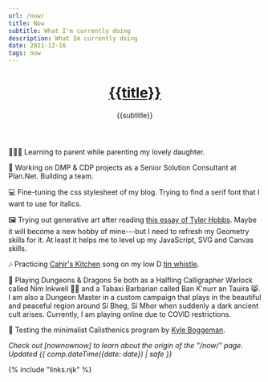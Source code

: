 ```yaml
---
url: /now/
title: Now
subtitle: What I'm currently doing
description: What Im currently doing
date: 2021-12-16
tags: now
---
```


<header>

# [{{title}}](/)

{{subtitle}}

</header><section>


👨‍👩‍👧 Learning to parent while parenting my lovely daughter.

🤖 Working on DMP & CDP projects as a Senior Solution Consultant at Plan.Net. Building a team.

💻 Fine-tuning the css stylesheet of my blog. Trying to find a serif font that I want to use for italics.

🖼 Trying out generative art after reading [this essay of Tyler Hobbs](https://tylerxhobbs.com/essays/2019/code-goes-in-art-comes-out). Maybe it will become a new hobby of mine---but I need to refresh my Geometry skills for it. At least it helps me to level up my JavaScript, SVG and Canvas skills.

🎶 Practicing [Cahir's Kitchen](https://thesession.org/tunes/1090) song on my low D [tin whistle](/tunes/).

🐉 Playing Dungeons & Dragons 5e both as a Halfling Calligrapher Warlock called Nim Inkwell 🧙🏻 and a Tabaxi Barbarian called Ban K'nurr an Tauira 😸. I am also a Dungeon Master in a custom campaign that plays in the beautiful and peaceful region around Sí Bheg, Sí Mhor when suddenly a dark ancient cult arises. Currently, I am playing online due to COVID restrictions.

💪 Testing the minimalist Calisthenics program by [Kyle Boggeman](https://www.kboges.com/).

</section><footer>

_Check out [nownownow] to learn about the origin of the "/now/" page. Updated {{ comp.dateTime({date: date}) | safe }}_

</footer>

{% include "links.njk" %}
